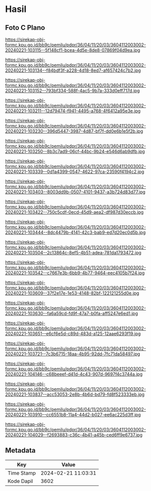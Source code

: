 # Hasil

## Foto C Plano

https://sirekap-obj-formc.kpu.go.id/bb9c/pemilu/pdpr/36/04/11/20/03/3604112003002-20240221-103115--5f148cf1-bcea-4d5e-8de8-07869f04d9ea.jpg

https://sirekap-obj-formc.kpu.go.id/bb9c/pemilu/pdpr/36/04/11/20/03/3604112003002-20240221-103134--f84bdf3f-a228-4d18-8ed7-af657424c7b2.jpg

https://sirekap-obj-formc.kpu.go.id/bb9c/pemilu/pdpr/36/04/11/20/03/3604112003002-20240221-103152--793bf334-588f-4ac5-9b7a-333d0eff717d.jpg

https://sirekap-obj-formc.kpu.go.id/bb9c/pemilu/pdpr/36/04/11/20/03/3604112003002-20240221-103211--12d79474-f941-4495-a768-4f6412a95e3e.jpg

https://sirekap-obj-formc.kpu.go.id/bb9c/pemilu/pdpr/36/04/11/20/03/3604112003002-20240221-103230--396d5447-3987-4d87-bf7f-dd0e6b1e5f2b.jpg

https://sirekap-obj-formc.kpu.go.id/bb9c/pemilu/pdpr/36/04/11/20/03/3604112003002-20240221-103250--8b3c7ad9-06cf-44bc-9b24-e546d6ab9dfb.jpg

https://sirekap-obj-formc.kpu.go.id/bb9c/pemilu/pdpr/36/04/11/20/03/3604112003002-20240221-103339--0d1a4399-0547-4622-97ca-23590f4194c2.jpg

https://sirekap-obj-formc.kpu.go.id/bb9c/pemilu/pdpr/36/04/11/20/03/3604112003002-20240221-103403--8003dd9b-0507-4101-9437-a3b724d83d77.jpg

https://sirekap-obj-formc.kpu.go.id/bb9c/pemilu/pdpr/36/04/11/20/03/3604112003002-20240221-103422--750c5cdf-0ecd-45d9-aea2-df987d30eccb.jpg

https://sirekap-obj-formc.kpu.go.id/bb9c/pemilu/pdpr/36/04/11/20/03/3604112003002-20240221-103444--8dc4479b-4141-42c3-bab9-ed7d20ec0d5b.jpg

https://sirekap-obj-formc.kpu.go.id/bb9c/pemilu/pdpr/36/04/11/20/03/3604112003002-20240221-103504--2c13864c-8ef5-4b51-adea-781da1793472.jpg

https://sirekap-obj-formc.kpu.go.id/bb9c/pemilu/pdpr/36/04/11/20/03/3604112003002-20240221-103542--c7667e3b-6bb9-4b77-9464-eec4105b7f24.jpg

https://sirekap-obj-formc.kpu.go.id/bb9c/pemilu/pdpr/36/04/11/20/03/3604112003002-20240221-103609--37f2e17e-1e53-4148-82bf-122121255d0e.jpg

https://sirekap-obj-formc.kpu.go.id/bb9c/pemilu/pdpr/36/04/11/20/03/3604112003002-20240221-103630--fa6a59cd-fd9f-47a7-b0fa-aff5247e6ed1.jpg

https://sirekap-obj-formc.kpu.go.id/bb9c/pemilu/pdpr/36/04/11/20/03/3604112003002-20240221-103651--e6cf6e5d-c89d-483d-a125-12aae6293f19.jpg

https://sirekap-obj-formc.kpu.go.id/bb9c/pemilu/pdpr/36/04/11/20/03/3604112003002-20240221-103721--7c3b6715-18aa-4b95-92dd-7fc71da58497.jpg

https://sirekap-obj-formc.kpu.go.id/bb9c/pemilu/pdpr/36/04/11/20/03/3604112003002-20240221-104146--c68beeef-d41d-4c43-907d-9697f4c3744a.jpg

https://sirekap-obj-formc.kpu.go.id/bb9c/pemilu/pdpr/36/04/11/20/03/3604112003002-20240221-103837--acc53053-2e8b-4b6d-bd79-fd8f523333eb.jpg

https://sirekap-obj-formc.kpu.go.id/bb9c/pemilu/pdpr/36/04/11/20/03/3604112003002-20240221-103910--cc6551b8-11a4-44d2-b027-ee6ac225d3ff.jpg

https://sirekap-obj-formc.kpu.go.id/bb9c/pemilu/pdpr/36/04/11/20/03/3604112003002-20240221-104029--f2693883-c36c-4b41-a45b-ced6ff9e6737.jpg


## Metadata

| Key        | Value               |
| ---------- | ------------------- |
| Time Stamp | 2024-02-21 11:03:31 |
| Kode Dapil | 3602                |



